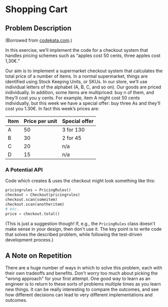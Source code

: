 # Shopping Cart

## Problem Description

(Borrowed from [codekata.com](http://codekata.com/kata/kata09-back-to-the-checkout/).)

In this exercise, we’ll implement the code for a checkout system that handles pricing schemes such as “apples cost 50 cents, three apples cost 1,30€.”

Our aim is to implement a supermarket checkout system that calculates the total price of a number of items. In a normal supermarket, things are identified using Stock Keeping Units, or SKUs. In our store, we’ll use individual letters of the alphabet (A, B, C, and so on). Our goods are priced individually. In addition, some items are multipriced: buy n of them, and they’ll cost you y cents. For example, item A might cost 50 cents individually, but this week we have a special offer: buy three As and they’ll cost you 1.30€. In fact this week’s prices are:

| Item | Price per unit | Special offer |
|------|----------------|---------------|
| A    | 50             | 3 for 130     |
| B    | 30             | 2 for 45      |
| C    | 20             | n/a           |
| D    | 15             | n/a           |

### A Potential API

Code which creates & uses the checkout might look something like this:

```python
pricingrules = PricingRules()
checkout = Checkout(pricingrules)
checkout.scan(someitem)
checkout.scan(anotheritem)
# etc.
price = checkout.total()
```

(This is just a suggestion though! If, e.g., the `PricingRules` class doesn't make sense in your design, then don't use it. The key point is to write code that solves the described problem, while following the test-driven development process.)

## A Note on Repetition

There are a huge number of ways in which to solve this problem, each with their own tradeoffs and benefits. Don't worry too much about picking the "wrong approach" for your first attempt. One good way to learn as an engineer is to return to these sorts of problems multiple times as you learn new things. It can be really interesting to compare the outcomes, and see how different decisions can lead to very different implementations and outcomes.